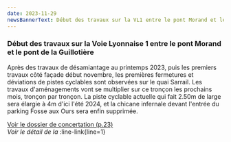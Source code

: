 ```yaml
---
date: 2023-11-29
newsBannerText: Début des travaux sur la VL1 entre le pont Morand et le pont de la Guillotière
---
```


### Début des travaux sur la Voie Lyonnaise 1 entre le pont Morand et le pont de la Guillotière
Après des travaux de désamiantage au printemps 2023, puis les premiers travaux côté façade début novembre, les premières fermetures et déviations de pistes cyclables sont observées sur le quai Sarrail. Les travaux d'aménagements vont se multiplier sur ce tronçon les prochains mois, tronçon par tronçon. La piste cyclable actuelle qui fait 2.50m de large sera élargie à 4m d'ici l'été 2024, et la chicane infernale devant l'entrée du parking Fosse aux Ours sera enfin supprimée.

[Voir le dossier de concertation (p.23)](https://cyclopolis.lavilleavelo.org/vl1/VL1Centre_TetedOr_HalleGarnier.pdf)  
*Voir le détail de la* :line-link{line=1}  